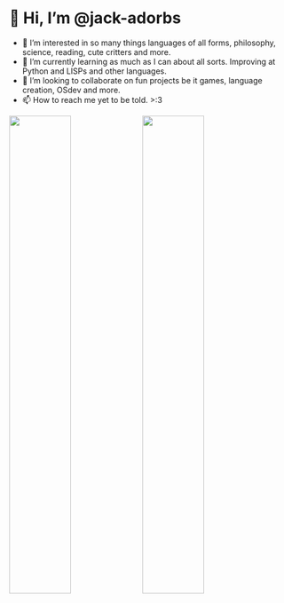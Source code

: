 # 👋 Hi, I’m @jack-adorbs
- 👀 I’m interested in so many things languages of all forms, philosophy, science, reading, cute critters and more. 
- 🌱 I’m currently learning as much as I can about all sorts. Improving at Python and LISPs and other languages. 
- 💞️ I’m looking to collaborate on fun projects be it games, language creation, OSdev and more.
- 📫 How to reach me yet to be told. >:3 

<img align="left" width="47%" src="https://github-readme-stats.vercel.app/api?username=jack-adorbs&show_icons=true&theme=omni"/>
<img align="left" width="47%" src="https://github-readme-stats.vercel.app/api/top-langs/?username=jack-adorbs&layout=compact&langs_count=10&theme=omni&hide=brainfuck"/>

<!---
jack-adorbs/jack-adorbs is a ✨ special ✨ repository because its `README.md` (this file) appears on your GitHub profile.
You can click the Preview link to take a look at your changes.
--->
